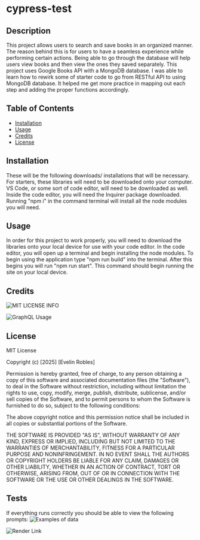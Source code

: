# cypress-test

## Description

This project allows users to search and save books in an organized manner. The reason behind this is for users to have a seamless experience while performing certain actions. Being able to go through the database will help users view books and then view the ones they saved separately. This project uses Google Books API with a MongoDB database. I was able to learn how to rewirk some of starter code to go from RESTful API to using MongoDB database. It helped me get more practice in mapping out each step and adding the proper functions accordingly. 

## Table of Contents 

- [Installation](#installation)
- [Usage](#usage)
- [Credits](#credits)
- [License](#license)

## Installation

These will be the following downloads/ installations that will be necessary. For starters, these libraries will need to be downloaded onto your computer. VS Code, or some sort of code editor, will need to be downloaded as well. Inside the code editor, you will need the Inquirer package downloaded. Running "npm i" in the command terminal will install all the node modules you will need. 

## Usage

In order for this project to work properly, you will need to download the libraries onto your local device for use with your code editor. In the code editor, you will open up a terminal and begin installing the node modules. To begin using the application type "npm run build" into the terminal. After this begins you will run "npm run start". This command should begin running the site on your local device.
  
## Credits

![MIT LICENSE INFO](https://choosealicense.com/licenses/mit/#)

![GraphQL Usage](https://stackoverflow.com/questions/76758330/use-of-useeffects-to-set-data-using-graphql-in-react-application)

## License

MIT License

Copyright (c) [2025] [Evelin Robles]

Permission is hereby granted, free of charge, to any person obtaining a copy
of this software and associated documentation files (the "Software"), to deal
in the Software without restriction, including without limitation the rights
to use, copy, modify, merge, publish, distribute, sublicense, and/or sell
copies of the Software, and to permit persons to whom the Software is
furnished to do so, subject to the following conditions:

The above copyright notice and this permission notice shall be included in all
copies or substantial portions of the Software.

THE SOFTWARE IS PROVIDED "AS IS", WITHOUT WARRANTY OF ANY KIND, EXPRESS OR
IMPLIED, INCLUDING BUT NOT LIMITED TO THE WARRANTIES OF MERCHANTABILITY,
FITNESS FOR A PARTICULAR PURPOSE AND NONINFRINGEMENT. IN NO EVENT SHALL THE
AUTHORS OR COPYRIGHT HOLDERS BE LIABLE FOR ANY CLAIM, DAMAGES OR OTHER
LIABILITY, WHETHER IN AN ACTION OF CONTRACT, TORT OR OTHERWISE, ARISING FROM,
OUT OF OR IN CONNECTION WITH THE SOFTWARE OR THE USE OR OTHER DEALINGS IN THE
SOFTWARE.

## Tests

If everything runs correctly you should be able to view the following prompts:
![Examples of data](Assets/Prompts.png)

![Render Link](https://drive.google.com/file/d/1wKvDrKflmj_nI3bDpNfPFSBVNbeha48K/view)